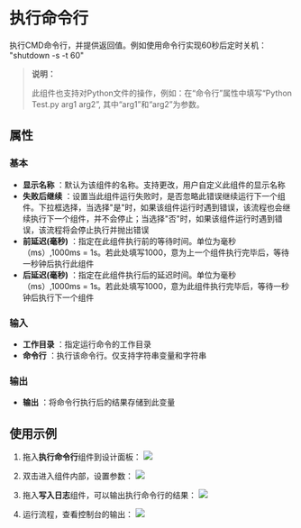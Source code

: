# 执行命令行

执行CMD命令行，并提供返回值。例如使用命令行实现60秒后定时关机： &quot;shutdown -s -t 60&quot;
>**说明：**
>
>此组件也支持对Python文件的操作，例如：在“命令行”属性中填写“Python Test.py arg1 arg2”, 其中“arg1”和“arg2”为参数。

## 属性

### 基本

- **显示名称** ：默认为该组件的名称。支持更改，用户自定义此组件的显示名称
- **失败后继续** ：设置当此组件运行失败时，是否忽略此错误继续运行下一个组件。下拉框选择，当选择"是"时，如果该组件运行时遇到错误，该流程也会继续执行下一个组件，并不会停止；当选择"否"时，如果该组件运行时遇到错误，该流程将会停止执行并抛出错误
- **前延迟(毫秒)** ：指定在此组件执行前的等待时间。单位为毫秒（ms）,1000ms = 1s。若此处填写1000，意为上一个组件执行完毕后，等待一秒钟后执行此组件
- **后延迟(毫秒)** ：指定在此组件执行后的延迟时间。单位为毫秒（ms）,1000ms = 1s。若此处填写1000，意为此组件执行完毕后，等待一秒钟后执行下一个组件

### 输入

- **工作目录** ：指定运行命令的工作目录
- **命令行** ：执行该命令行。仅支持字符串变量和字符串

### 输出

- **输出** ：将命令行执行后的结果存储到此变量

## 使用示例

1. 拖入**执行命令行**组件到设计面板：
![](https://docimages.blob.core.chinacloudapi.cn/images/Activities/executeCmd-1.png)

2. 双击进入组件内部，设置参数：
![](https://docimages.blob.core.chinacloudapi.cn/images/Activities/executeCmd-2.png)

3. 拖入**写入日志**组件，可以输出执行命令行的结果：
![](https://docimages.blob.core.chinacloudapi.cn/images/Activities/executeCmd-3.png)

4. 运行流程，查看控制台的输出：
![](https://docimages.blob.core.chinacloudapi.cn/images/Activities/executeCmd-4.png)
